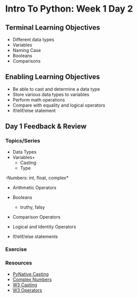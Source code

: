 # Intro To Python: Week 1 Day 2

## Terminal Learning Objectives
- Different data types
- Variables
- Naming Case
- Booleans
- Comparisons

## Enabling Learning Objectives
- Be able to cast and determine a data type
- Store various data types to variables
- Perform math operations
- Compare with equality and logical operators
- If/elif/else statement

## Day 1 Feedback & Review

### Topics/Series
- Data Types
- Variables+
  - Casting
  - Type

-Numbers: int, float, complex*
- Arithmetic Operators

- Booleans
  - truthy, falsy
- Comparison Operators
- Logical and Identity Operators
- If/elif/else statements

### Exercise

### Resources

- [PyNative Casting](https://pynative.com/python-type-casting/)
- [Complex Numbers](https://www.tutorialspoint.com/complex-numbers-in-python)
- [W3 Casting](https://www.w3schools.com/python/python_casting.asp)
- [W3 Operators](https://www.w3schools.com/python/python_operators.asp)

